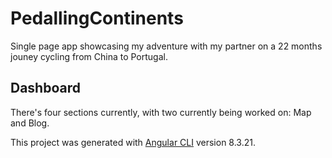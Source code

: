 # PedallingContinents
Single page app showcasing my adventure with my partner on a 22 months jouney cycling from China to Portugal.

## Dashboard
There's four sections currently, with two currently being worked on: Map and Blog. 

This project was generated with [Angular CLI](https://github.com/angular/angular-cli) version 8.3.21.